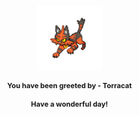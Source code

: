 <p align="center">
    <img src="https://raw.githubusercontent.com/PokeAPI/sprites/master/sprites/pokemon/726.png" width="150" height="150">
</p>
<h3 align="center">You have been greeted by - <b>Torracat</b></h3>
<h3 align="center">Have a wonderful day!</h3>
